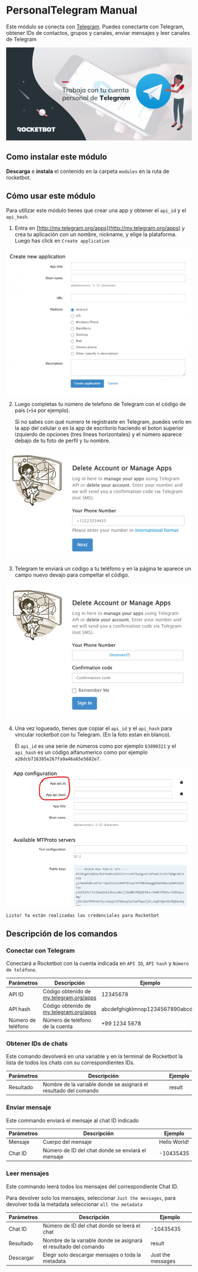 # PersonalTelegram Manual

Este módulo se conecta con [Telegram](https://my.telegram.org/apps). Puedes conectarte con Telegram, obtener IDs de contactos, grupos y canales, enviar mensajes y leer canales de Telegram

![banner](img/banner_PersonalTelegram.png)

## Como instalar este módulo

**Descarga** e **instala** el contenido en la carpeta `modules` en la ruta de rocketbot.

## Cómo usar este módulo

Para utilizar este módulo tienes que crear una app y obtener el `api_id` y el `api_hash`.

1. Entra en [http://my.telegram.org/apps](http://my.telegram.org/apps) y crea tu aplicación con un nombre, nickname, y elige la plataforma. Luego has click en `Create application`

<div align="center">

![](img/create_new_app.png)

</div>

2. Luego completas tu número de telefono de Telegram con el código de país (`+54` por ejemplo).

   Si no sabes con qué numero te registraste en Telegram, puedes verlo en la app del celular o en la app de escritorio haciendo el boton superior izquierdo de opciones (tres líneas horizontales) y el número aparece debajo de tu foto de perfil y tu nombre.

<div align="center">

![](img/auth.png)

</div>

3. Telegram te enviará un código a tu teléfono y en la página te aparece un campo nuevo devajo para compeltar el código.

<div align="center">

![](img/auth2.png)

</div>

4. Una vez logueado, tienes que copiar el `api_id` y el `api_hash` para vincular rocketbot con tu Telegram. (En la foto estan en blanco).

   El `api_id` es una serie de números como por ejemplo `63890321` y el `api_hash` es un código alfanumerico como por ejemplo `a28dcb716385e267fa9a46a65e5682e7`.

<div align="center">

![](img/credentials.png)

</div>

    Listo! Ya están realizadas las credenciales para Rocketbot

## Descripción de los comandos

### Conectar con Telegram

Conectará a Rocketbot con la cuenta indicada en `API ID`, `API hash` y `Número de teléfono`.

| Parámetros         | Descripción                                                            | Ejemplo                          |
| ------------------ | ---------------------------------------------------------------------- | -------------------------------- |
| API ID             | Código obtenido de [my.telegram.org/apps](http://my.telegram.org/apps) | 12345678                         |
| API hash           | Código obtenido de [my.telegram.org/apps](http://my.telegram.org/apps) | abcdefghigklmnop1234567890abcde0 |
| Número de teléfono | Número de teléfono de la cuenta                                        | +99 1234 5678                    |

### Obtener IDs de chats

Este comando devolverá en una variable y en la terminal de Rocketbot la lista de todos los chats con su correspondientes IDs.

| Parámetros | Descripción                                                      | Ejemplo |
| ---------- | ---------------------------------------------------------------- | ------- |
| Resultado  | Nombre de la variable donde se asignará el resultado del comando | result  |

### Enviar mensaje

Este commando enviará el mensaje al chat ID indicado

| Parámetros | Descripción                                       | Ejemplo      |
| ---------- | ------------------------------------------------- | ------------ |
| Mensaje    | Cuerpo del mensaje                                | Hello World! |
| Chat ID    | Número de ID del chat donde se enviará el mensaje | -10435435    |

### Leer mensajes

Este commando leerá todos los mensajes del correspondiente Chat ID.

Para devolver solo los mensajes, seleccionar `Just the messages`, para devolver toda la metadata seleccionar `all the metadata`

| Parámetros | Descripción                                                      | Ejemplo           |
| ---------- | ---------------------------------------------------------------- | ----------------- |
| Chat ID    | Número de ID del chat donde se leerá el chat                     | -10435435         |
| Resultado  | Nombre de la variable donde se asignará el resultado del comando | result            |
| Descargar  | Elegir solo descargar mensajes o toda la metadata                | Just the messages |
